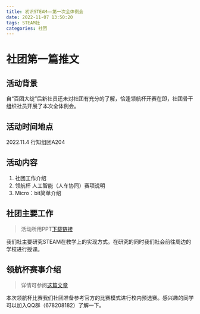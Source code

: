 ```yaml
---
title: 初识STEAM——第一次全体例会
date: 2022-11-07 13:50:20
tags: STEAM社
categories: 社团
---
```


# 社团第一篇推文

## 活动背景

自“百团大绽”后新社员还未对社团有充分的了解，恰逢领航杯开赛在即，社团骨干组织社员开展了本次全体例会。

## 活动时间地点

2022.11.4 行知组团A204

## 活动内容

1. 社团工作介绍
2. 领航杯 人工智能（人车协同）赛项说明
3. Micro：bit简单介绍

## 社团主要工作

> 活动所用PPT[下载链接](https://github.com/songxiao1018/blog-img/files/9945096/STEAM.pptx)

我们社主要研究STEAM在教学上的实现方式。在研究的同时我们社会前往周边的学校进行授课。

## 领航杯赛事介绍

> 详情可参阅[这篇文章](https://www.xiaoxiaosky.top/2022/11/01/steam-linhangbei-renchexietong/)

本次领航杯比赛我们社团准备参考官方的比赛模式进行校内预选赛。感兴趣的同学可以加入QQ群（678208182）了解一下。
